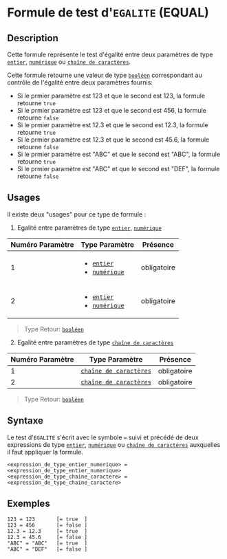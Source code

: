 # Formule de test d'`EGALITE` (EQUAL)

## Description

Cette formule représente le test d'égalité entre deux paramètres de type  [`entier`][valeur-de-retour], [`numérique`][valeur-de-retour] ou [`chaîne de caractères`][valeur-de-retour].

Cette formule retourne une valeur de type [`booléen`][valeur-de-retour] correspondant au contrôle de l'égalité entre deux paramètres fournis:

- Si le prmier paramètre est 123 et que le second est 123, la formule retourne `true`
- Si le prmier paramètre est 123 et que le second est 456, la formule retourne `false`
- Si le prmier paramètre est 12.3 et que le second est 12.3, la formule retourne `true`
- Si le prmier paramètre est 12.3 et que le second est 45.6, la formule retourne `false`
- Si le prmier paramètre est "ABC" et que le second est "ABC", la formule retourne `true`
- Si le prmier paramètre est "ABC" et que le second est "DEF", la formule retourne `false`

## Usages

Il existe deux "usages" pour ce type de formule :

1. Egalité entre paramètres de type [`entier`][valeur-de-retour], [`numérique`][valeur-de-retour]

|Numéro Paramètre|Type Paramètre|Présence|
|--------------|--------------|--------------|
|1|<ul><li>[`entier`][valeur-de-retour]</li><li>[`numérique`][valeur-de-retour]</li></ul>|obligatoire|
|2|<ul><li>[`entier`][valeur-de-retour]</li><li>[`numérique`][valeur-de-retour]</li></ul>|obligatoire|

> Type Retour: [`booléen`][valeur-de-retour]

2. Egalité entre paramètres de type [`chaîne de caractères`][valeur-de-retour]

|Numéro Paramètre|Type Paramètre|Présence|
|--------------|--------------|--------------|
|1|[`chaîne de caractères`][valeur-de-retour]|obligatoire|
|2|[`chaîne de caractères`][valeur-de-retour]|obligatoire|

> Type Retour: [`booléen`][valeur-de-retour]

## Syntaxe

Le test d'`EGALITE` s'écrit avec le symbole `=` suivi et précédé de deux expressions de type [`entier`][valeur-de-retour], [`numérique`][valeur-de-retour] ou [`chaîne de caractères`][valeur-de-retour] auxquelles il faut appliquer la formule.

    <expression_de_type_entier_numerique> = <expression_de_type_entier_numerique>
    <expression_de_type_chaine_caractere> = <expression_de_type_chaine_caractere>

## Exemples

    123 = 123       [= true  ]
    123 = 456       [= false ]
    12.3 = 12.3     [= true  ]
    12.3 = 45.6     [= false ]
    "ABC" = "ABC"   [= true  ]
    "ABC" = "DEF"   [= false ]

[valeur-de-retour]: ../lexique.md#valeur-de-retour